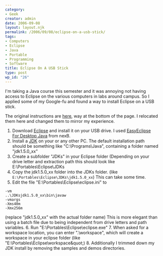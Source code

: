 ```yaml
---
category:
- Geek
creator: admin
date: 2006-09-08
layout: layout.njk
permalink: /2006/09/08/eclipse-on-a-usb-stick/
tags:
- Computers
- Eclipse
- Java
- Portable
- Programming
- Software
title: Eclipse On A USB Stick
type: post
wp_id: "26"
---
```


I'm taking a Java course this semester and it was annoying not having access to Eclipse on the various computers in labs around campus.  So I applied some of my Google-fu and found a way to install Eclipse on a USB stick.

The original instructions are [here](http://portableapps.com/node/929), way at the bottom of the page.  I relocated them here and changed them to mirror my experience.

1. Download [Eclipse](http://www.eclipse.org/downloads/) and install it on your USB drive.  I used [EasyEclipse For Desktop Java](http://easyeclipse.org/site/distributions/desktop-java.html) from nexB.
2. Install a [JDK](http://java.sun.com/javase/downloads/) on your or any other PC. The default installation path should be something like &quot;C:\Programs\Java&quot;, containing a folder named &quot;jdk1.5.0_xx&quot;
3. Create a subfolder &quot;JDKs&quot; in your Eclipse folder (Depending on your drive letter and extraction path this should look like E:\Portables\Eclipse\JDKs
4. Copy the jdk1.5.0_xx folder into the JDKs folder. (like `E:\Portables\Eclipse\JDKs\jdk1.5.0_xx`) This can take some time.
5. Edit the file &quot;E:\Portables\Eclipse\eclipse.ini&quot; to
```
-vm
..\JDKsjdk1.5.0_xx\bin\javaw
-vmargs
-Xms40m
-Xmx256m
```
(replace &quot;jdk1.5.0_xx&quot; with the actual folder name) This is more elegant than using a batch file due to being independent from drive letters and path variables.
6. Run &quot;E:\Portables\Eclipse\eclipse.exe&quot;
7. When asked for a workspace location, you can enter &quot;.\workspace&quot;, which will create a workspace in your eclipse folder (like &quot;E:\Portables\Eclipse\workspace\&quot;)
8. Additionally I trimmed down my JDK install by removing the samples and demos directories.

